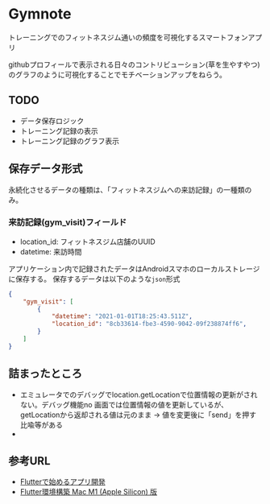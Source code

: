 # Gymnote

トレーニングでのフィットネスジム通いの頻度を可視化するスマートフォンアプリ

githubプロフィールで表示される日々のコントリビューション(草を生やすやつ)のグラフのように可視化することでモチベーションアップをねらう。

## TODO
- データ保存ロジック
- トレーニング記録の表示
- トレーニング記録のグラフ表示

## 保存データ形式

永続化させるデータの種類は、「フィットネスジムへの来訪記録」の一種類のみ。
### 来訪記録(gym_visit)フィールド
- location_id: フィットネスジム店舗のUUID
- datetime: 来訪時間

アプリケーション内で記録されたデータはAndroidスマホのローカルストレージに保存する。
保存するデータは以下のような`json`形式
```json
{
    "gym_visit": [
        {
            "datetime": "2021-01-01T18:25:43.511Z",
            "location_id": "8cb33614-fbe3-4590-9042-09f238874ff6",
        }
    ]
}
```

## 詰まったところ

- エミュレータでのデバッグでlocation.getLocationで位置情報の更新がされない。デバッグ機能no
画面では位置情報の値を更新しているが、getLocationから返却される値は元のまま -> 値を変更後に「send」を押す比喩等がある
- 

## 参考URL

- [Flutterで始めるアプリ開発](https://www.flutter-study.dev/widgets/about-widget)
- [Flutter環境構築 Mac M1 (Apple Silicon) 版](https://zenn.dev/hndr/articles/14689ec937af1f)